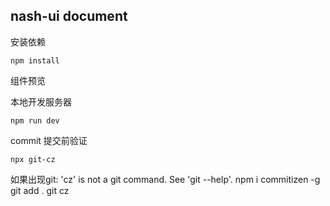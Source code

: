 ## nash-ui document
安装依赖

```
npm install
```

组件预览

本地开发服务器

```
npm run dev
```

commit 提交前验证

```
npx git-cz
```

如果出现git: 'cz' is not a git command. See 'git --help'.
npm i commitizen -g
git add .
git cz